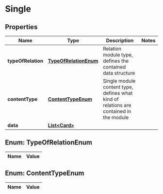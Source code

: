 
# Single

## Properties
Name | Type | Description | Notes
------------ | ------------- | ------------- | -------------
**typeOfRelation** | [**TypeOfRelationEnum**](#TypeOfRelationEnum) | Relation module type, defines the contained data structure | 
**contentType** | [**ContentTypeEnum**](#ContentTypeEnum) | Single module content type, defines what kind of relations are contained in the module | 
**data** | [**List&lt;Card&gt;**](Card.md) |  | 


<a name="TypeOfRelationEnum"></a>
## Enum: TypeOfRelationEnum
Name | Value
---- | -----


<a name="ContentTypeEnum"></a>
## Enum: ContentTypeEnum
Name | Value
---- | -----



